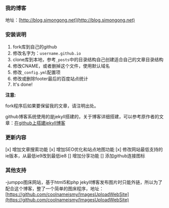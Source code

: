 ### 我的博客

地址：[http://blog.simongong.net](http://blog.simongong.net)


### 安装说明

1. fork库到自己的github
2. 修改名字为：`username.github.io`
3. clone库到本地，参考`_posts`中的目录结构自己创建适合自己的文章目录结构
4. 修改CNAME，或者删掉这个文件，使用默认域名
5. 修改`_config.yml`配置项
6. 修改或删除footer最后的百度站点统计
7. It's done!

**注意:**

fork程序后如果要保留我的文章，请注明出处。

github博客系统使用的是jekyll搭建的，关于博客详细搭建，可以参考原作者的文章：[在github上搭建jekyll博客](http://liuyanwei.jumppo.com/2014/02/12/how-to-deploy-a-blog-on-github-by-jekyll.html)


### 更新内容
[x]  增加文章搜索功能
[x]  增加SEO优化和站点地图功能
[x]  修改网站最低支持的ie版本，从最低ie9改到最低ie8
[]  增加分享功能
[]  添加github连接图标

### 其他支持

-jumppo图床网站，基于html5和php
jekyll博客发布图片时只能外链，所以为了配合这个博客，整了一个简单的图床程序，地址：[https://github.com/coolnameismy/ImagesUploadWebSite](https://github.com/coolnameismy/ImagesUploadWebSite)



